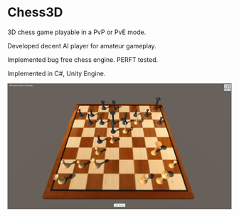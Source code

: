 # Chess3D
3D chess game playable in a PvP or PvE mode. 

Developed decent AI player for amateur gameplay. 

Implemented bug free chess engine. PERFT tested.

Implemented in C#, Unity Engine.

![alt text](https://github.com/pedjamitrovic/Chess3D/blob/master/Documentation/pictures/mateinthree1.png?raw=true)
